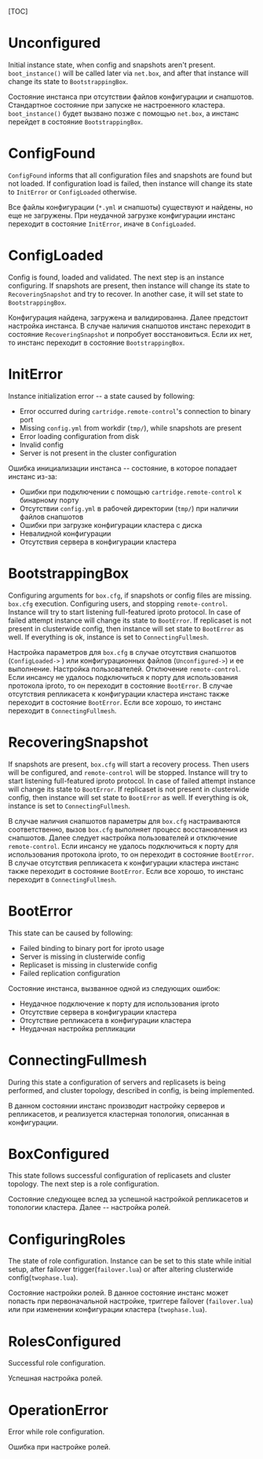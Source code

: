 [TOC]

# Unconfigured

Initial instance state, when config and snapshots aren't present. `boot_instance()` will be called later via `net.box`, and after that instance will change its state to `BootstrappingBox`.

Состояние инстанса при отсутствии файлов конфигурации и снапшотов. Стандартное состояние при запуске не настроенного кластера. `boot_instance()` будет вызвано позже с помощью `net.box`, а инстанс перейдет в состояние  `BootstrappingBox`.

# ConfigFound

`ConfigFound` informs that all configuration files and snapshots are found but not loaded. If configuration load is failed, then instance will change its state to  `InitError` or `ConfigLoaded` otherwise.

Все файлы конфигурации (`*.yml` и снапшоты) существуют и найдены, но еще не загружены. При неудачной загрузке конфигурации инстанс переходит в состояние `InitError`, иначе в `ConfigLoaded`.

# ConfigLoaded

Config is found, loaded and validated. The next step is an instance configuring. If snapshots are present, then instance will change its state to `RecoveringSnapshot` and try to recover.  In another case, it will set state to `BootstrappingBox`.

Конфигурация найдена, загружена и валидированна. Далее предстоит настройка инстанса. В случае наличия снапшотов инстанс переходит в состояние `RecoveringSnapshot` и попробует восстановиться. Если их нет, то инстанс переходит в состояние `BootstrappingBox`.

# InitError

Instance initialization error -- a state caused by following:

-  Error occurred during `cartridge.remote-control`'s connection to binary port
- Missing `config.yml` from workdir (`tmp/`), while snapshots are present
- Error loading configuration from disk
- Invalid config
- Server is not present in the cluster configuration

Ошибка инициализации инстанса -- состояние, в которое попадает инстанс из-за:

- Ошибки при подключении с помощью `cartridge.remote-control`  к бинарному порту
- Отсутствии `config.yml` в рабочей директории (`tmp/`) при наличии файлов снапшотов
- Ошибки при загрузке конфигурации кластера с диска
- Невалидной конфигурации
- Отсутствия сервера в конфигурации кластера

# BootstrappingBox

Configuring arguments for `box.cfg`, if snapshots or config files are missing. `box.cfg`  execution. Configuring users, and stopping `remote-control`. Instance will try to start listening full-featured iproto protocol. In case of failed attempt instance will change its state to `BootError`. If replicaset is not present in clusterwide config, then instance will set state to `BootError` as well. If everything is ok, instance is set to `ConnectingFullmesh`.

Настройка параметров для `box.cfg` в случае отсутствия снапшотов (`ConfigLoaded->` )  или конфигурационных файлов (`Unconfigured->`) и ее выполнение. Настройка пользователей. Отключение `remote-control`.  Если инсансу не удалось подключиться к порту для использования протокола iproto, то он переходит в состояние `BootError`. В случае отсутствия репликасета к конфигурации кластера инстанс также переходит в состояние `BootError`. Если все хорошо, то инстанс переходит в `ConnectingFullmesh`.

# RecoveringSnapshot

If snapshots are present, `box.cfg` will start a recovery process. Then users will be configured, and `remote-control` will be stopped. Instance will try to start listening full-featured iproto protocol. In case of failed attempt instance will change its state to `BootError`. If replicaset is not present in clusterwide config, then instance will set state to `BootError` as well. If everything is ok, instance is set to `ConnectingFullmesh`.

В случае наличия снапшотов параметры для `box.cfg` настраиваются соответственно, вызов `box.cfg` выполняет процесс восстановления из снапшотов. Далее следует настройка пользователей и отключение `remote-control`. Если инсансу не удалось подключиться к порту для использования протокола iproto, то он переходит в состояние `BootError`.  В случае отсутствия репликасета к конфигурации кластера инстанс также переходит в состояние `BootError`. Если все хорошо, то инстанс переходит в `ConnectingFullmesh`.

# BootError

This state can be caused by following:

- Failed binding to binary port for iproto usage
- Server is missing in clusterwide config
- Replicaset is missing in clusterwide config
- Failed replication configuration 

Состояние инстанса, вызванное одной из следующих ошибок:

- Неудачное подключение к порту для использования iproto
- Отсутствие сервера в конфигурации кластера
- Отсутствие репликасета в конфигурации кластера
- Неудачная настройка репликации

# ConnectingFullmesh

During this state a configuration of servers and replicasets is being performed, and cluster topology, described in config, is being implemented.

В данном состоянии инстанс производит настройку серверов и репликасетов, и реализуется кластерная топология, описанная в конфигурации.

# BoxConfigured

This state follows successful configuration of replicasets and cluster topology. The next step is a role configuration.

Состояние следующее вслед за успешной настройкой репликасетов и топологии кластера. Далее -- настройка ролей.

# ConfiguringRoles

The state of role configuration. Instance can be set to this state while initial setup, after failover trigger(`failover.lua`) or after altering clusterwide config(`twophase.lua`). 

Состояние настройки ролей. В данное состояние инстанс может попасть при первоначальной настройке, триггере failover (`failover.lua`) или при изменении конфигурации кластера (`twophase.lua`).

# RolesConfigured

Successful role configuration.

Успешная настройка ролей.

# OperationError

Error while role configuration.

Ошибка при настройке ролей.



